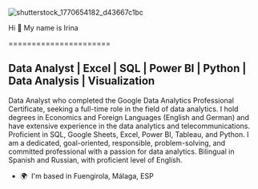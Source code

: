
![shutterstock_1770654182_d43667c1bc](https://github.com/user-attachments/assets/9d629567-715a-47e7-adee-e3f8e99294a4)

Hi 👋 My name is Irina

======================

Data Analyst | Excel | SQL | Power BI | Python | Data Analysis | Visualization
------------------------------------------------------------------------------

Data Analyst who completed the Google Data Analytics Professional Certificate, seeking a full-time role in the field of data analytics. I hold degrees in Economics and Foreign Languages (English and German) and have extensive experience in the data analytics and telecommunications. Proficient in SQL, Google Sheets, Excel, Power BI, Tableau, and Python. I am a dedicated, goal-oriented, responsible, problem-solving, and committed professional with a passion for data analytics. Bilingual in Spanish and Russian, with proficient level of English.

* 🌍  I'm based in Fuengirola, Málaga, ESP
